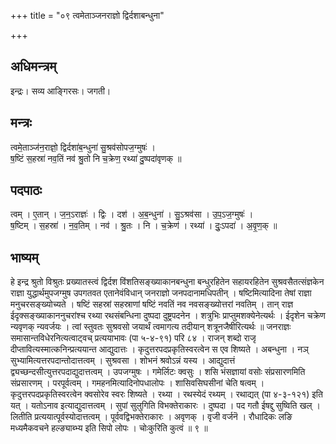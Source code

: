 +++
title = "०९ त्वमेताञ्जनराज्ञो द्विर्दशाबन्धुना"

+++
## अधिमन्त्रम्
इन्द्रः। सव्य आङ्गिरसः। जगती।

## मन्त्रः
त्वमे॒ताञ्ज॑न॒राज्ञो॒ द्विर्दशा॑ब॒न्धुना॑ सु॒श्रव॑सोपज॒ग्मुषः॑ ।  
ष॒ष्टिं स॒हस्रा॑ नव॒तिं नव॑ श्रु॒तो नि च॒क्रेण॒ रथ्या॑ दु॒ष्पदा॑वृणक् ॥

## पदपाठः
त्वम् । ए॒तान् । ज॒न॒ऽराज्ञः॑ । द्विः । दश॑ । अ॒ब॒न्धुना॑ । सु॒ऽश्रव॑सा । उ॒प॒ऽज॒ग्मुषः॑ ।  
ष॒ष्टिम् । स॒हस्रा॑ । न॒व॒तिम् । नव॑ । श्रु॒तः । नि । च॒क्रेण॑ । रथ्या॑ । दुः॒ऽपदा॑ । अ॒वृ॒ण॒क् ॥

## भाष्यम्
हे इन्द्र श्रुतो विश्रुतः प्रख्यातस्त्वं द्विर्दश विंशतिसङ्ख्याकानबन्धुना बन्धुरहितेन सहायरहितेन सुश्रवसैतत्संज्ञकेन राज्ञा युद्धार्थमुपजग्मुष उपगतवत एतानेवंविधान् जनराज्ञो जनपदानामधिपतीन् । षष्टिमित्यादिना तेषां राज्ञा मनुचरसङ्ख्योच्यते । षष्टिं सहस्रां सहस्राणां षष्टिं नवतिं नव नवसङ्ख्योत्तरां नवतिम् । तान् राज्ञ ईदृक्सङ्ख्याकाननुचरांश्च रथ्या रथसंबन्धिना दुष्पदा दुष्ट्रपदनेन । शत्रुभिः प्राप्तुमशक्येनेत्यर्थः । ईदृशेन चक्रेण न्यवृणक् न्यवर्जयः । त्वां स्तुवतः सुश्रवसो जयार्थं त्वमागत्य तदीयान् शत्रूनजैषीरित्यर्थः ॥ जनराज्ञः समासान्तविधेरनित्यत्वाट्वच् प्रत्ययाभावः (पा ५-४-९१) परि ८४ । राजन् शब्दो राजृ दीप्तावित्यस्मात्कनिन्प्रत्ययान्त आद्युदात्तः । कृदुत्तरपदप्रकृतिस्वरत्वेन स एव शिष्यते । अबन्धुना । नञ् सुभ्यामित्यत्तरपदान्तोदात्तत्वम् । सुश्रवसा । शोभनं श्रवोऽन्नं यस्य । आद्युदात्तं द्व्यच्छन्दसीत्युत्तरपदाद्युदात्तत्वम् । उपजग्मुषः । गमेर्लिटः क्वसुः । शसि भंसज्ञायां वसोः संप्रसारणमिति संप्रसारणम् । परपूर्वत्वम् । गमहनमित्यादिनोपधालोपः । शासिवसिघसीनां चेति षत्वम् । कृदुत्तरपदप्रकृतिस्वरत्वेन क्वसोरेव स्वरः शिष्यते । रथ्या । रथस्येदं रथ्यम् । रथाद्यत् (पा ४-३-१२१) इति यत् । यतोऽनाव इत्याद्युदात्तत्वम् । सुपां सुलुगिति विभक्तेराकारः । दुष्पदा । पद गतौ ईषद्दु सुष्विति खल् । लितीति प्रत्ययात्पूर्वस्योदात्तत्वम् । पूर्ववद्विभक्तेराकारः । अवृणक् । वृजी वर्जनॆ । रौधादिकः लङि मध्यमैकवचने हल्ङ्याब्भ्य इति सिपो लोपः । चोःकुरिति कुत्वं ॥ ९ ॥